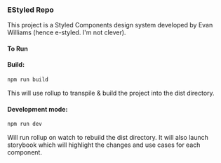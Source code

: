 ### EStyled Repo

This project is a Styled Components design system developed by Evan Williams (hence e-styled. I'm not clever).

#### To Run

#### Build:
```js
npm run build
```

This will use rollup to transpile & build the project into the dist directory.

#### Development mode:
```js
npm run dev
```

Will run rollup on watch to rebuild the dist directory. It will also launch storybook which will highlight the changes
and use cases for each component.
